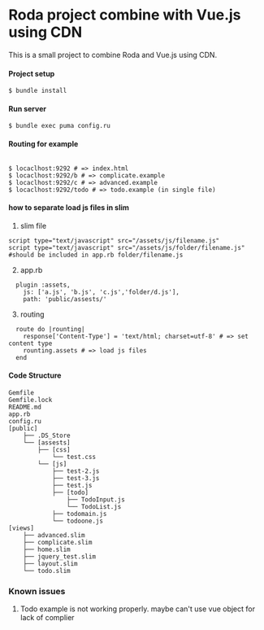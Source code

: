 # Roda project combine with Vue.js using CDN

This is a small project to combine Roda and Vue.js using CDN.


#### Project setup
```
$ bundle install
```

#### Run server
```
$ bundle exec puma config.ru
```

#### Routing for example
```

$ locaclhost:9292 # => index.html
$ locaclhost:9292/b # => complicate.example
$ locaclhost:9292/c # => advanced.example
$ locaclhost:9292/todo # => todo.example (in single file)

```

#### how to separate load js files in slim


  1. slim file
  ```
  script type="text/javascript" src="/assets/js/filename.js"
  script type="text/javascript" src="/assets/js/folder/filename.js" #should be included in app.rb folder/filename.js
  ```
  2. app.rb
  ```
    plugin :assets, 
      js: ['a.js', 'b.js', 'c.js','folder/d.js'], 
      path: 'public/assests/' 
  ```
  3. routing
  ``` 
    route do |rounting|
      response['Content-Type'] = 'text/html; charset=utf-8' # => set content type
      rounting.assets # => load js files
    end
  ```

#### Code Structure

```
Gemfile
Gemfile.lock
README.md
app.rb
config.ru
[public]
    ├── .DS_Store
    └── [assests]
        ├── [css]
            └── test.css
        └── [js]
            ├── test-2.js
            ├── test-3.js
            ├── test.js
            ├── [todo]
                ├── TodoInput.js
                └── TodoList.js
            ├── todomain.js
            └── todoone.js
[views]
    ├── advanced.slim
    ├── complicate.slim
    ├── home.slim
    ├── jquery_test.slim
    ├── layout.slim
    └── todo.slim

```

### Known issues
1. Todo example is not working properly. maybe can't use vue object for lack of complier
